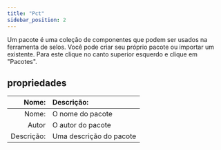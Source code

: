 ```yaml
---
title: "Pct"
sidebar_position: 2
---
```


Um pacote é uma coleção de componentes que podem ser usados na ferramenta de selos. Você pode criar seu próprio pacote ou importar um existente. Para este clique no canto superior esquerdo e clique em "Pacotes".

## propriedades

|      Nome: | Descrição:              |
| ----------:|:----------------------- |
|      Nome: | O nome do pacote        |
|      Autor | O autor do pacote       |
| Descrição: | Uma descrição do pacote |
